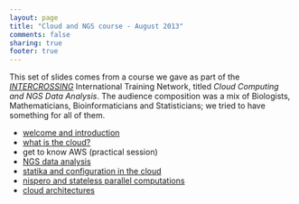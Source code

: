 ```yaml
---
layout: page
title: "Cloud and NGS course - August 2013"
comments: false
sharing: true
footer: true
---
```

This set of slides comes from a course we gave as part of the [_INTERCROSSING_](/intercrossing) International Training Network, titled _Cloud Computing and NGS Data Analysis_. The audience composition was a mix of Biologists, Mathematicians, Bioinformaticians and Statisticians; we tried to have something for all of them.

- [welcome and introduction](welcome-and-introduction)
- [what is the cloud?](what-is-the-cloud)
- get to know AWS (practical session)
- [NGS data analysis](ngs-data-analysis)
- [statika and configuration in the cloud](conf-in-the-cloud-statika)
- [nispero and stateless parallel computations](parallel-stateless-nispero)
- [cloud architectures](cloud-architectures)
